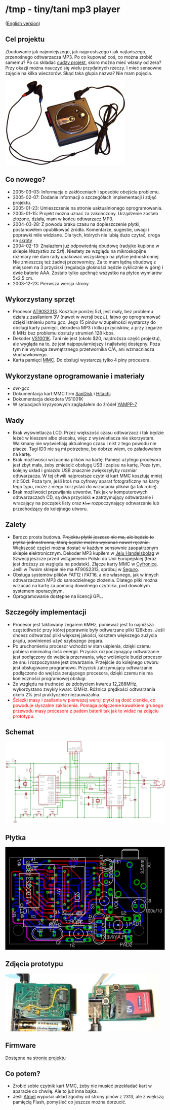 /tmp - tiny/tani mp3 player
===========================

([English version](en.html))

Cel projektu
------------

Zbudowanie jak najmniejszego, jak najprostszego i jak najtańszego,
przenośnego odtwarzacza MP3. Po co kupować coś, co można zrobić samemu?
Po co składać [cudzy projekt](http://www.yampp.com/),
skoro można mieć własny od zera? Przy okazji można nauczyć się wielu
przydatnych rzeczy. I mieć sensowne zajęcie na kilka wieczorów.
Skąd taka głupia nazwa? Nie mam pojęcia.

![Zdjęcie /tmp](foto1.jpg)

Co nowego?
----------

* 2005-03-03: Informacja o zakłóceniach i sposobie obejścia problemu.
* 2005-02-07: Dodanie informacji o szczegółach implementacji i zdjęć projektu.
* 2005-01-23: Umieszczenie na stronie uaktualnionego oprogramowania.
* 2005-01-15: Projekt można uznać za zakończony. Urządzenie zostało złożone, działa, mam w końcu odtwarzacz MP3.
* 2004-03-28: Z powodu braku czasu na dopieszczenie płytki, postanowiłem opublikować źródła. Komentarze, sugestie, uwagi i poprawki mile widziane. Dla tych, których nie lubią dużo czytać, droga na [skróty](https://github.com/wojtekka/tmp/releases/)
* 2004-02-13: Znalazłem już odpowiednią obudowę (radyjko kupione w sklepie _Wszystko za 5zł_). Niestety ze względu na mikroskopijne rozmiary nie dam rady upakować wszyskiego na płytce jednostronnej. Nie zmieszczę też żadnej przetwornicy. Za to mam łądną obudowę z miejscem na 3 przyciski (regulacja głośności będzie cyklicznie w górę) i dwie baterie AAA. Zostało tylko upchnąć
wszystko na płytce wymiarów 5x2,5 cm.
* 2003-12-23: Pierwsza wersja strony.

Wykorzystany sprzęt
-------------------

* Procesor [AT90S2313](http://www.atmel.com/dyn/products/product_card.asp?part_id=1993). Kosztuje poniżej 5zł, jest mały, bez problemu działa z zasilaniem 3V (nawet w wersji bez _L_), łatwo go oprogramować dzięki istnieniu portu _gcc_. Jego 15 pinów w zupełności wystarczy do obsługi karty pamięci, dekodera MP3 i kilku przycisków, a przy zegarze 6 MHz bez problemu obsłuży strumień 128 kbps.
* Dekoder [VS1001K](http://www.vlsi.fi/vs1001/vs1001.htm). Tani nie jest (około $20, najdroższa część projektu), ale wygląda na to, że jest najpopularniejszy i najłatwiej dostępny. Poza tym nie wymaga zewnętrznego przetwornika C/A, ani wzmacniacza słuchawkowego.
* Karta pamięci [MMC](http://www.mmca.org/). Do obsługi wystarczą tylko 4 piny procesora.

Wykorzystane oprogramowanie i materiały
---------------------------------------
* _avr-gcc_
* Dokumentacja kart MMC firm [SanDisk](http://www.sandisk.com/) i [Hitachi](http://www.hitachi.com/)
* Dokumentacja dekodera VS1001K
* W sytuacjach kryzysowych zaglądałem do źródeł [YAMPP-7](http://www.yampp.com/)

Wady
----

* Brak wyświetlacza LCD. Przez większość czasu odtwarzacz i tak będzie leżeć w kieszeni albo plecaku, więc z wyświetlacza nie skorzystam. Walkmany nie wyświetlają aktualnego czasu i nikt z tego powodu nie płacze. Tagi ID3 nie są mi potrzebne, bo dobrze wiem, co załadowałem na kartę.
* Brak możliwości wrzucenia plików na kartę. Pamięć użytego procesora jest zbyt mała, żeby zmieścić obsługę USB i zapisu na kartę. Poza tym, kolejny układ i gniazdo USB znacznie zwiększyłyby rozmiar odtwarzacza. W tej chwili najprostsze czytniki kart MMC kosztują mniej niż 50zł. Poza tym, jeśli ktoś ma cyfrowy aparat fotograficzny na karty tego typu, może z niego korzystać do wrzucania plików (ja tak robię).
* Brak możliwości przewijania utworów. Tak jak w komputerowych odtwarzaczach CD, są dwa przyciski: ⏹ zatrzymujący odtwarzanie i wracający na początek listy oraz ⏵/⏭ rozpoczynający odtwarzanie lub przechodzący do kolejnego utworu.

Zalety
------

* Bardzo prosta budowa. ~~Projektu płytki jeszcze nie ma, ale będzie to płytka jednostronna, którą będzie można wykonać nawet ręcznie.~~ Większość części można dostać w każdym sensownie zaopatrzonym sklepie elektronicznym. Dekoder MP3 kupiłem w [Jelu Handelsbolag](http://www.jelu.se/) w Szwecji jeszcze przed wstąpieniem Polski do Unii Europejskiej (teraz jest droższy ze względu na podatek). Złącze karty MMC w [Cyfronice](http://www.cyfronika.com.pl/). Jeśli w Twoim sklepie nie ma AT90S2313, spróbuj w [Seguro](http://www.seguro.pl/).
* Obsługa systemów plików FAT12 i FAT16, a nie własnego, jak w innych odtwarzaczach MP3 do samodzielnego złożenia. Dlatego pliki można wrzucać na kartę za pomocą dowolnego czytnika, pod dowolnym systemem operacyjnym.
* Oprogramowanie dostępne na licencji GPL.

Szczegóły implementacji
-----------------------

* Procesor jest taktowany zegarem 6MHz, ponieważ jest to najniższa częstotliwość przy której poprawnie były odtwarzane pliki 128kbps. Jeśli chcesz odtwarzać pliki większej jakości, kosztem większego zużycia prądu, powinieneś użyć szybszego zegara.
* Po uruchomieniu procesor wchodzi w stan uśpienia, dzięki czemu pobiera minimalną ilość energii. Przycisk rozpoczynający odtwarzanie jest podłączony do wejścia przerwania, więc wciśnięcie budzi procesor ze snu i rozpoczynane jest otwarzanie. Przejście do kolejnego utworu jest obsługiwane programowo.  Przycisk zatrzymujący odtwarzanie podłączono do wejścia zerującego procesora, dzięki czemu nie ma konieczności programowej obsługi.
* Ze względu na trudności ze zdobyciem kwarcu 12,288MHz, wykorzystano zwykły kwarc 12MHz. Różnica prędkości odtwarzania około 2% jest praktycznie niezauważalna.
* <span style="color: red;">Ścieżki masy i zasilania w pierwszej wersji płytki są dość cienkie, co powoduje słyszalne zakłócenia. Pomaga połączenie kawałkiem grubego przewodu masy procesora z padem baterii tak jak to widać na zdjęciu prototypu.</span>

Schemat
-------

![Schemat](tmp.sch.png)

Płytka
------

![Płytka](tmp.brd.png)

Zdjęcia prototypu
-----------------

![Zdjęcie 1](foto2.jpg) ![Zdjęcie 2](foto3.jpg)

Firmware
--------

Dostępne na [stronie projektu](https://github.com/wojtekka/tmp/releases/)

Co potem?
---------

* Zrobić sobie czytnik kart MMC, żeby nie musieć przekładać kart w aparacie co chwilę. Ale to już inna bajka.
* Jeśli [Atmel](http://www.atmel.com/) wypuści układ zgodny od strony pinów z 2313, ale z większą pamięcią Flash, pomyśleć co jeszcze można dorzucić.
